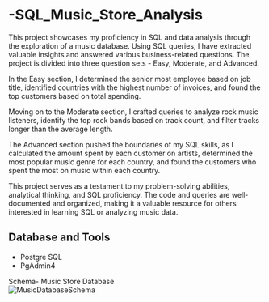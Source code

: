 # -SQL_Music_Store_Analysis
This project showcases my proficiency in SQL and data analysis through the exploration of a music database. Using SQL queries, I have extracted valuable insights and answered various business-related questions. The project is divided into three question sets - Easy, Moderate, and Advanced.

In the Easy section, I determined the senior most employee based on job title, identified countries with the highest number of invoices, and found the top customers based on total spending.

Moving on to the Moderate section, I crafted queries to analyze rock music listeners, identify the top rock bands based on track count, and filter tracks longer than the average length.

The Advanced section pushed the boundaries of my SQL skills, as I calculated the amount spent by each customer on artists, determined the most popular music genre for each country, and found the customers who spent the most on music within each country.

This project serves as a testament to my problem-solving abilities, analytical thinking, and SQL proficiency. The code and queries are well-documented and organized, making it a valuable resource for others interested in learning SQL or analyzing music data.

## Database and Tools
* Postgre SQL
* PgAdmin4

Schema- Music Store Database  
![MusicDatabaseSchema](https://user-images.githubusercontent.com/112153548/213707717-bfc9f479-52d9-407b-99e1-e94db7ae10a3.png)
